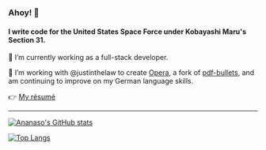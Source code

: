 ### Ahoy! 👋

#### I write code for the United States Space Force under Kobayashi Maru's Section 31.

🔭 I’m currently working as a full-stack developer.

🤝 I’m working with @justinthelaw to create [Opera](https://github.com/justinthelaw/opera), a fork of [pdf-bullets](https://github.com/AF-VCD/pdf-bullets), and am continuing to improve on my German language skills.

👉 [My résumé](https://github.com/ananaso/resume/blob/master/adavidson_resume.pdf)

---

[![Ananaso's GitHub stats](https://github-readme-stats.vercel.app/api?username=ananaso&show_icons=true&hide=stars,issues&theme=onedark)](https://github.com/anuraghazra/github-readme-stats)

[![Top Langs](https://github-readme-stats.vercel.app/api/top-langs/?username=ananaso&layout=compact&theme=onedark&exclude_repo=annDigIC)](https://github.com/anuraghazra/github-readme-stats)

<!--
**ananaso/ananaso** is a ✨ _special_ ✨ repository because its `README.md` (this file) appears on your GitHub profile.

Here are some ideas to get you started:

- 🔭 I’m currently working on ...
- 🌱 I’m currently learning ...
- 👯 I’m looking to collaborate on ...
- 🤔 I’m looking for help with ...
- 💬 Ask me about ...
- 📫 How to reach me: ...
- 😄 Pronouns: ...
- ⚡ Fun fact: ...
-->

